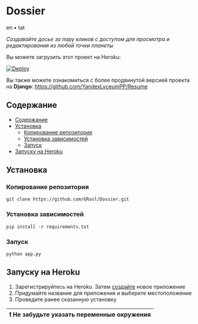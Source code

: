 # Dossier

en • tat

_Создавайте досье за пару кликов с доступом для просмотра и редактирования
из любой точки планеты_

Вы можете загрузить этот проект на Heroku:

[![Deploy](https://www.herokucdn.com/deploy/button.png)](https://heroku.com/deploy)

Вы также можете ознакомиться с более продвинутой версией проекта на **Django**:
https://github.com/YandexLyceumPP/Resume

## Содержание
* [Содержание](#Содержание)
* [Установка](#Установка)
  * [Копирование репозитория](#Копирование-репозитория)
  * [Установка зависимостей](#Установка-зависимостей)
  * [Запуск](#Запуск)
* [Запуску на Heroku](#Запуску-на-Heroku)

## Установка

### Копирование репозитория

```shell
git clone https://github.com/GRusl/Dossier.git
```

### Установка зависимостей

```shell
pip install -r requirements.txt
```

### Запуск

```shell
python app.py
```

## Запуску на Heroku

1. Зарегистрируйтесь на Heroku. Затем [создайте](https://dashboard.heroku.com/apps) 
новое приложение
2. Придумайте название для приложения и выберите местоположение
3. Проведите ранее сказанную установку

| :exclamation:  Не забудьте указать переменные окружения |
|---------------------------------------------------------|
